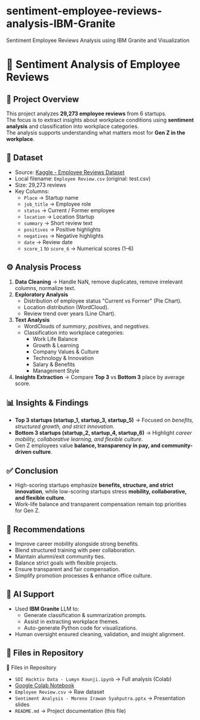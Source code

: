 # sentiment-employee-reviews-analysis-IBM-Granite
Sentiment Employee Reviews Analysis using IBM Granite and Visualization

# 📝 Sentiment Analysis of Employee Reviews  
## 📌 Project Overview  
This project analyzes **29,273 employee reviews** from 6 startups.  
The focus is to extract insights about workplace conditions using **sentiment analysis** and classification into workplace categories.  
The analysis supports understanding what matters most for **Gen Z in the workplace**.  

## 📂 Dataset  
- Source: [Kaggle - Employee Reviews Dataset](https://www.kaggle.com/datasets/fireball684/hackerearthericsson/data)  
- Local filename: `Employee Review.csv` (original: test.csv)
- Size: 29,273 reviews  
- Key Columns:  
  - `Place` → Startup name  
  - `job_title` → Employee role  
  - `status` → Current / Former employee  
  - `location` → Location Startup
  - `summary` → Short review text  
  - `positives` → Positive highlights  
  - `negatives` → Negative highlights  
  - `date` → Review date  
  - `score_1` to `score_6` → Numerical scores (1–6)  

## ⚙️ Analysis Process  
1. **Data Cleaning** → Handle NaN, remove duplicates, remove irrelevant columns, normalize text.  
2. **Exploratory Analysis**  
   - Distribution of employee status "Current vs Former" (Pie Chart).  
   - Location distribution (WordCloud).  
   - Review trend over years (Line Chart).  
3. **Text Analysis**  
   - WordClouds of *summary*, *positives*, and *negatives*.  
   - Classification into workplace categories:  
     - Work Life Balance  
     - Growth & Learning  
     - Company Values & Culture  
     - Technology & Innovation  
     - Salary & Benefits  
     - Management Style  
4. **Insights Extraction** → Compare **Top 3** vs **Bottom 3** place by average score.  

## 📊 Insights & Findings  
- **Top 3 startups (startup_1, startup_3, startup_5)** → Focused on *benefits, structured growth, and strict innovation*.  
- **Bottom 3 startups (startup_2, startup_4, startup_6)** → Highlight *career mobility, collaborative learning, and flexible culture*.  
- Gen Z employees value **balance, transparency in pay, and community-driven culture**.  

## ✅ Conclusion  
- High-scoring startups emphasize **benefits, structure, and strict innovation**, while low-scoring startups stress **mobility,     collaborative, and flexible culture**.  
- Work-life balance and transparent compensation remain top priorities for Gen Z.  

## 🚀 Recommendations  
- Improve career mobility alongside strong benefits.  
- Blend structured training with peer collaboration.  
- Maintain alumni/exit community ties.  
- Balance strict goals with flexible projects.  
- Ensure transparent and fair compensation.  
- Simplify promotion processes & enhance office culture.  

## 🤖 AI Support  
- Used **IBM Granite** LLM to:  
  - Generate classification & summarization prompts.  
  - Assist in extracting workplace themes.  
  - Auto-generate Python code for visualizations.  
- Human oversight ensured cleaning, validation, and insight alignment.  

## 📎 Files in Repository  
📂 Files in Repository  
- `SDI Hacktiv Data - Lumyn Kounji.ipynb` → Full analysis (Colab)  
- [Google Colab Notebook](https://colab.research.google.com/drive/144ogu427GR_ozxhUNkoaIL86nnYp0Ujb?usp=sharing)  
- `Employee Review.csv` → Raw dataset  
- `Sentiment Analysis - Moreno Irawan Syahputra.pptx` → Presentation slides  
- `README.md` → Project documentation (this file)  
 
